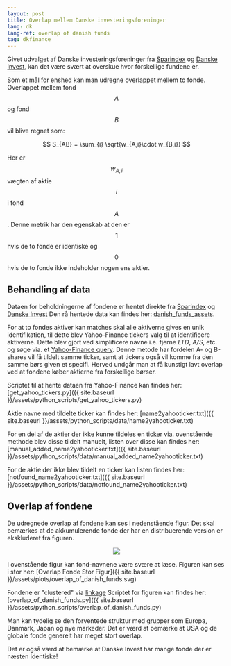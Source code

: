 ```yaml
---
layout: post
title: Overlap mellem Danske investeringsforeninger
lang: dk
lang-ref: overlap of danish funds
tag: dkfinance
---
```


Givet udvalget af Danske investeringsforeninger fra [Sparindex](https://sparindex.dk/) og [Danske Invest](https://www.danskeinvest.dk/w/show_pages.front?p_nId=75), 
kan det være svært at overskue hvor forskellige fundene er.

Som et mål for enshed kan man udregne overlappet mellem to fonde.
Overlappet mellem fond $$A$$ og fond $$B$$ vil blive regnet som:

$$ S_{AB} = \sum_{i} \sqrt{w_{A,i}\cdot w_{B,i}} $$

Her er $$w_{A,i}$$ vægten af aktie $$i$$ i fond $$A$$.
Denne metrik har den egenskab at den er $$1$$ hvis de to fonde er identiske og $$0$$ hvis de to fonde ikke indeholder nogen ens aktier.

## Behandling af data
Dataen for beholdningerne af fondene er hentet direkte fra [Sparindex](https://sparindex.dk/) og [Danske Invest](https://www.danskeinvest.dk/w/show_pages.front?p_nId=75)
Den rå hentede data kan findes her: [danish_funds_assets](https://github.com/erikkjellgren/erikkjellgren.github.io/tree/main/assets/python_scripts/data/danish_funds_assets).

For at to fondes aktiver kan matches skal alle aktiverne gives en unik identifikation, til dette blev Yahoo-Finance tickers valg til at identificere aktiverne.
Dette blev gjort ved simplificere navne i.e. fjerne *LTD*, *A/S*, etc. og søge via. et [Yahoo-Finance query](https://query2.finance.yahoo.com/v1/finance/).
Denne metode har fordelen A- og B-shares vil få tildelt samme ticker, samt at tickers også vil komme fra den samme børs given et specifi.
Herved undgår man at få kunstigt lavt overlap ved at fondene køber aktierne fra forskellige børser.

Scriptet til at hente dataen fra Yahoo-Finance kan findes her: [get_yahoo_tickers.py]({{ site.baseurl }}/assets/python_scripts/get_yahoo_tickers.py)

Aktie navne med tildelte ticker kan findes her: [name2yahooticker.txt]({{ site.baseurl }}/assets/python_scripts/data/name2yahooticker.txt)

For en del af de aktier der ikke kunne tildeles en ticker via. ovenstående methode blev disse tildelt manuelt, listen over disse kan findes her: [manual_added_name2yahooticker.txt]({{ site.baseurl }}/assets/python_scripts/data/manual_added_name2yahooticker.txt)

For de aktie der ikke blev tildelt en ticker kan listen findes her: [notfound_name2yahooticker.txt]({{ site.baseurl }}/assets/python_scripts/data/notfound_name2yahooticker.txt)


## Overlap af fondene

De udregnede overlap af fondene kan ses i nedenstående figur.
Det skal bemærkes at de akkumulerende fonde der har en distribuerende version er ekskluderet fra figuren.

<p align="center">
<img src="{{ site.baseurl }}/assets/plots/overlap_of_danish_funds.svg"> 
</p>

I ovenstående figur kan fond-navnene være svære at læse.
Figuren kan ses i stor her: [Overlap Fonde Stor Figur]({{ site.baseurl }}/assets/plots/overlap_of_danish_funds.svg)

Fondene er "clustered" via [linkage](https://docs.scipy.org/doc/scipy/reference/generated/scipy.cluster.hierarchy.linkage.html)
Scriptet for figuren kan findes her: [overlap_of_danish_funds.py]({{ site.baseurl }}/assets/python_scripts/overlap_of_danish_funds.py)

Man kan tydelig se den forventede struktur med grupper som Europa, Danmark, Japan og nye markeder. 
Det er værd at bemærke at USA og de globale fonde generelt har meget stort overlap.

Det er også værd at bemærke at Danske Invest har mange fonde der er næsten identiske!
